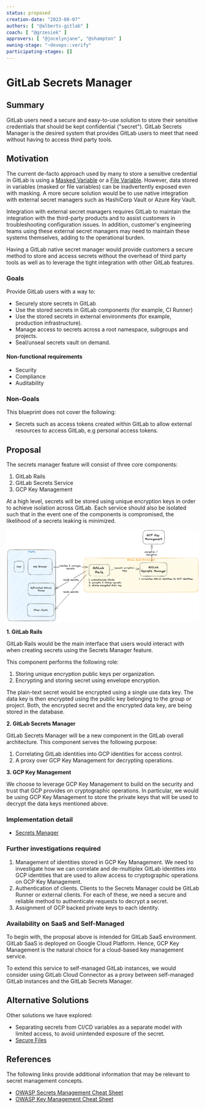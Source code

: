 ```yaml
---
status: proposed
creation-date: "2023-08-07"
authors: [ "@alberts-gitlab" ]
coach: [ "@grzesiek" ]
approvers: [ "@jocelynjane", "@shampton" ]
owning-stage: "~devops::verify"
participating-stages: []
---
```


<!-- Blueprints often contain forward-looking statements -->
<!-- vale gitlab.FutureTense = NO -->

# GitLab Secrets Manager

## Summary

GitLab users need a secure and easy-to-use solution to
store their sensitive credentials that should be kept confidential ("secret").
GitLab Secrets Manager is the desired system that provides GitLab users
to meet that need without having to access third party tools.

## Motivation

The current de-facto approach used by many to store a sensitive credential in GitLab is
using a [Masked Variable](../../../ci/variables/index.md#mask-a-cicd-variable) or a
[File Variable](../../../ci/variables/index.md#use-file-type-cicd-variables).
However, data stored in variables (masked or file variables) can be inadvertently exposed even with masking.
A more secure solution would be to use native integration
with external secret managers such as HashiCorp Vault or Azure Key Vault.

Integration with external secret managers requires GitLab to maintain the integration
with the third-party products and to assist customers in troubleshooting configuration issues.
In addition, customer's engineering teams using these external secret managers
may need to maintain these systems themselves, adding to the operational burden.

Having a GitLab native secret manager would provide customers a secure method to store and access secrets
without the overhead of third party tools as well as to leverage the tight integration with other GitLab features.

### Goals

Provide GitLab users with a way to:

- Securely store secrets in GitLab
- Use the stored secrets in GitLab components (for example, CI Runner)
- Use the stored secrets in external environments (for example, production infrastructure).
- Manage access to secrets across a root namespace, subgroups and projects.
- Seal/unseal secrets vault on demand.

#### Non-functional requirements

- Security
- Compliance
- Auditability

### Non-Goals

This blueprint does not cover the following:

- Secrets such as access tokens created within GitLab to allow external resources to access GitLab, e.g personal access tokens.

## Proposal

The secrets manager feature will consist of three core components:

1. GitLab Rails
1. GitLab Secrets Service
1. GCP Key Management

At a high level, secrets will be stored using unique encryption keys in order to achieve isolation
across GitLab. Each service should also be isolated such that in the event
one of the components is compromised, the likelihood of a secrets leaking is minimized.

![Secrets Manager Overview](secrets-manager-overview.png)

**1. GitLab Rails**

GitLab Rails would be the main interface that users would interact with when creating secrets using the Secrets Manager feature.

This component performs the following role:

1. Storing unique encryption public keys per organization.
1. Encrypting and storing secret using envelope encryption.

The plain-text secret would be encrypted using a single use data key.
The data key is then encrypted using the public key belonging to the group or project.
Both, the encrypted secret and the encrypted data key, are being stored in the database.

**2. GitLab Secrets Manager**

GitLab Secrets Manager will be a new component in the GitLab overall architecture. This component serves the following purpose:

1. Correlating GitLab identities into GCP identities for access control.
1. A proxy over GCP Key Management for decrypting operations.

**3. GCP Key Management**

We choose to leverage GCP Key Management to build on the security and trust that GCP provides on cryptographic operations.
In particular, we would be using GCP Key Management to store the private keys that will be used to decrypt
the data keys mentioned above.

### Implementation detail

- [Secrets Manager](secrets_manager.md)

### Further investigations required

1. Management of identities stored in GCP Key Management.
We need to investigate how we can correlate and de-multiplex GitLab identities into
GCP identities that are used to allow access to cryptographic operations on GCP Key Management.
1. Authentication of clients. Clients to the Secrets Manager could be GitLab Runner or external clients.
For each of these, we need a secure and reliable method to authenticate requests to decrypt a secret.
1. Assignment of GCP backed private keys to each identity.

### Availability on SaaS and Self-Managed

To begin with, the proposal above is intended for GitLab SaaS environment. GitLab SaaS is deployed on Google Cloud Platform.
Hence, GCP Key Management is the natural choice for a cloud-based key management service.

To extend this service to self-managed GitLab instances, we would consider using GitLab Cloud Connector as a proxy between
self-managed GitLab instances and the GitLab Secrets Manager.

## Alternative Solutions

Other solutions we have explored:

- Separating secrets from CI/CD variables as a separate model with limited access, to avoid unintended exposure of the secret.
- [Secure Files](../../../ci/secure_files/index.md)

## References

The following links provide additional information that may be relevant to secret management concepts.

- [OWASP Secrets Management Cheat Sheet](https://cheatsheetseries.owasp.org/cheatsheets/Secrets_Management_Cheat_Sheet.html)
- [OWASP Key Management Cheat Sheet](https://cheatsheetseries.owasp.org/cheatsheets/Key_Management_Cheat_Sheet.html)
